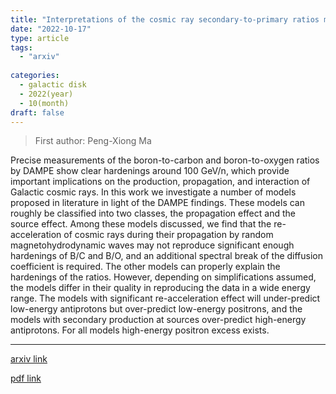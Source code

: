 ```yaml
---
title: "Interpretations of the cosmic ray secondary-to-primary ratios measured by DAMPE"
date: "2022-10-17"
type: article
tags:
  - "arxiv"
  
categories:
  - galactic disk
  - 2022(year)
  - 10(month)
draft: false
---
```

> First author: Peng-Xiong Ma

 Precise measurements of the boron-to-carbon and boron-to-oxygen ratios by
DAMPE show clear hardenings around $100$ GeV/n, which provide important
implications on the production, propagation, and interaction of Galactic cosmic
rays. In this work we investigate a number of models proposed in literature in
light of the DAMPE findings. These models can roughly be classified into two
classes, the propagation effect and the source effect. Among these models
discussed, we find that the re-acceleration of cosmic rays during their
propagation by random magnetohydrodynamic waves may not reproduce significant
enough hardenings of B/C and B/O, and an additional spectral break of the
diffusion coefficient is required. The other models can properly explain the
hardenings of the ratios. However, depending on simplifications assumed, the
models differ in their quality in reproducing the data in a wide energy range.
The models with significant re-acceleration effect will under-predict
low-energy antiprotons but over-predict low-energy positrons, and the models
with secondary production at sources over-predict high-energy antiprotons. For
all models high-energy positron excess exists.

---
[arxiv link](http://arxiv.org/abs/2210.09205v1)

[pdf link](http://arxiv.org/pdf/2210.09205v1)